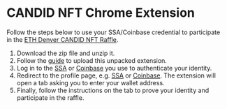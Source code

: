 # CANDID NFT Chrome Extension

Follow the steps below to use your SSA/Coinbase credential to participate in the [ETH Denver CANDID NFT Raffle](https://nft.candid.id/).
1. Download the zip file and unzip it.
2. Follow the [guide](https://developer.chrome.com/docs/extensions/mv3/getstarted/#:~:text=%23-,Load%20an%20unpacked%20extension,-The%20directory%20holding) to upload this unpacked extension.
3. Log in to the [SSA](https://secure.ssa.gov/RIL/SiView.action) or [Coinbase](https://www.coinbase.com/signin) you use to authenticate your identity.
4. Redirect to the profile page, e.g. [SSA](https://secure.ssa.gov/myssa/myprofile-ui/main) or [Coinbase](https://accounts.coinbase.com/profile). The extension will open a tab asking you to enter your wallet address.
5. Finally, follow the instructions on the tab to prove your identity and participate in the raffle.
